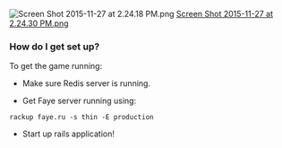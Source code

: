 ![Screen Shot 2015-11-27 at 2.24.18 PM.png](https://bitbucket.org/repo/g9j47n/images/558386362-Screen%20Shot%202015-11-27%20at%202.24.18%20PM.png)
[Screen Shot 2015-11-27 at 2.24.30 PM.png](https://bitbucket.org/repo/g9j47n/images/2819070416-Screen%20Shot%202015-11-27%20at%202.24.30%20PM.png)
### How do I get set up? ###

To get the game running: 

* Make sure Redis server is running.

* Get Faye server running using: 

`rackup faye.ru -s thin -E production`

* Start up rails application!